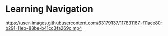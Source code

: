 # Learning Navigation


https://user-images.githubusercontent.com/63179137/117831167-f11ace80-b291-11eb-88be-b41cc3fa269c.mp4

